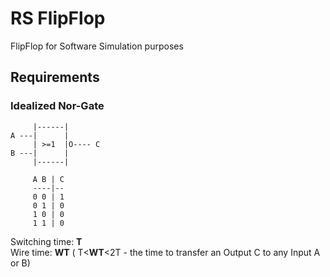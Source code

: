 # RS FlipFlop 

FlipFlop for Software Simulation purposes

## Requirements

### Idealized Nor-Gate
    
         |------|
    A ---|      |
         | >=1  |O---- C
    B ---|      |
         |------|
         
         A B | C
         ----|--
         0 0 | 1
         0 1 | 0
         1 0 | 0
         1 1 | 0
         
Switching time: __T__  
Wire time: __WT__ ( T<__WT__<2T - the time to transfer an Output C to any Input A or B)
         
         
